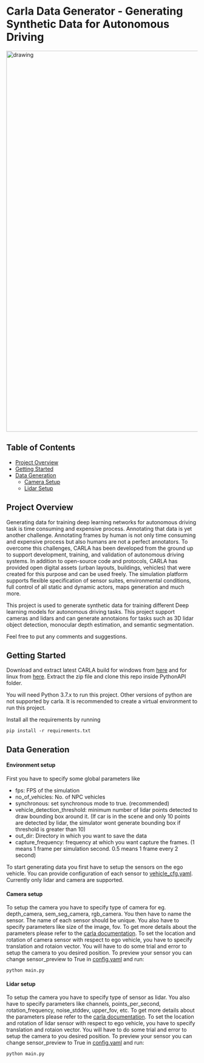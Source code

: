 # Carla Data Generator - Generating Synthetic Data for Autonomous Driving
<img src="assets/output.gif" alt="drawing" width="1000"/>

## Table of Contents

- [Project Overview](#project-overview)
- [Getting Started](#getting-started)
- [Data Generation](#data-generation)
    - [Camera Setup](#camera-setup)
    - [Lidar Setup](#lidar-setup)


## Project Overview

Generating data for training deep learning networks for autonomous driving task is time consuming and expensive process. Annotating that data is yet another challenge. Annotating frames by human is not only time consuming and expensive process but also humans are not a perfect annotators. To overcome this challenges, CARLA has been developed from the ground up to support development, training, and validation of autonomous driving systems. In addition to open-source code and protocols, CARLA has provided open digital assets (urban layouts, buildings, vehicles) that were created for this purpose and can be used freely. The simulation platform supports flexible specification of sensor suites, environmental conditions, full control of all static and dynamic actors, maps generation and much more.

This project is used to generate synthetic data for training different Deep learning models for autonomous driving tasks. This project support cameras and lidars and can generate annotaions for tasks such as 3D lidar object detection, monocular depth estimation, and semantic segmentation.

Feel free to put any comments and suggestions.

## Getting Started

Download and extract latest CARLA build for windows from [here](https://carla-releases.s3.eu-west-3.amazonaws.com/Windows/Dev/CARLA_Latest.zip) and for linux from [here](https://carla-releases.s3.eu-west-3.amazonaws.com/Linux/Dev/CARLA_Latest.tar.gz). Extract the zip file and clone this repo inside PythonAPI folder.

You will need Python 3.7.x to run this project. Other versions of python are not supported by carla. It is recommended to create a virtual environment to run this project.

Install all the requirements by running 
```
pip install -r requirements.txt
```

## Data Generation

#### Environment setup
First you have to specify some global parameters like
- fps: FPS of the simulation
- no_of_vehicles: No. of NPC vehicles
- synchronous: set synchronous mode to true. (recommended)
- vehicle_detection_threshold: minimum number of lidar points detected to draw bounding box around it. (If car is in the scene and only 10 points are detected by lidar, the simulator wont generate bounding box if threshold is greater than 10)
- out_dir: Directory in which you want to save the data
- capture_frequency: frequency at which you want capture the frames. (1 means 1 frame per simulation second. 0.5 means 1 frame every 2 second)


To start generating data you first have to setup the sensors on the ego vehicle. You can provide configuration of each sensor to [vehicle_cfg.yaml](cfg/vehicle_cfg.yaml). Currently only lidar and camera are supported. 

#### Camera setup

To setup the camera you have to specify type of camera for eg. depth_camera, sem_seg_camera, rgb_camera. You then have to name the sensor. The name of each sensor should be unique. You also have to specify parameters like size of the image, fov. To get more details about the parameters please refer to the [carla documentation](https://carla.readthedocs.io/en/0.9.14/ref_sensors/#basic-camera-attributes_1). To set the location and rotation of camera sensor with respect to ego vehicle, you have to specify translation and rotaion vector. You will have to do some trial and error to setup the camera to you desired position. To preview your sensor you can change sensor_preview to True in [config.yaml](cfg/config.yaml) and run:

```
python main.py
```

#### Lidar setup

To setup the camera you have to specify type of sensor as lidar. You also have to specify parameters like channels, points_per_second, rotation_frequency, noise_stddev, upper_fov, etc. To get more details about the parameters please refer to the [carla documentation](https://carla.readthedocs.io/en/0.9.14/ref_sensors/#lidar-attributes). To set the location and rotation of lidar sensor with respect to ego vehicle, you have to specify translation and rotaion vector. You will have to do some trial and error to setup the camera to you desired position. To preview your sensor you can change sensor_preview to True in [config.yaml](cfg/config.yaml) and run:

```
python main.py
```
